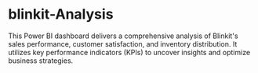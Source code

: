# blinkit-Analysis
This Power BI dashboard delivers a comprehensive analysis of Blinkit's sales performance, customer satisfaction, and inventory distribution. It utilizes key performance indicators (KPIs) to uncover insights and optimize business strategies.
